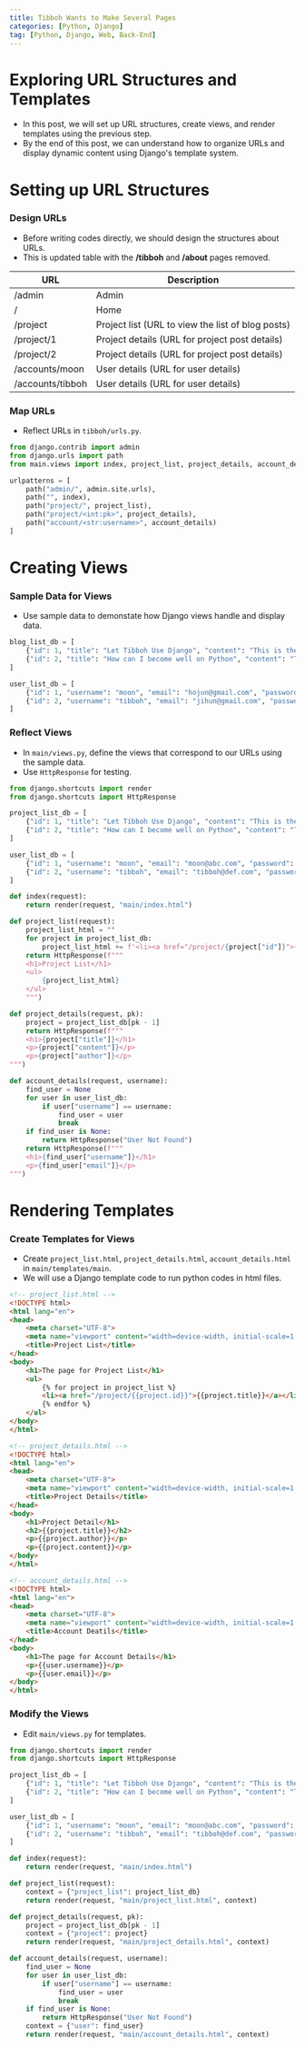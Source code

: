 ```yaml
---
title: Tibboh Wants to Make Several Pages
categories: [Python, Django]
tag: [Python, Django, Web, Back-End]
---
```


# Exploring URL Structures and Templates
- In this post, we will set up URL structures, create views, and render templates using the previous step.
- By the end of this post, we can understand how to organize URLs and display dynamic content using Django's template system.

# Setting up URL Structures
### Design URLs
- Before writing codes directly, we should design the structures about URLs.
- This is updated table with the **/tibboh** and **/about** pages removed. 

| URL              | Description                                      |
|------------------|--------------------------------------------------|
| /admin           | Admin                                            |
| /                | Home                                             |
| /project         | Project list (URL to view the list of blog posts)|
| /project/1       | Project details (URL for project post details)   |
| /project/2       | Project details (URL for project post details)   |
| /accounts/moon   | User details (URL for user details)              |
| /accounts/tibboh | User details (URL for user details)              |

### Map URLs
- Reflect URLs in `tibboh/urls.py`.

```python
from django.contrib import admin
from django.urls import path
from main.views import index, project_list, project_details, account_details

urlpatterns = [
    path("admin/", admin.site.urls),
    path("", index),
    path("project/", project_list),
    path("project/<int:pk>", project_details),
    path("account/<str:username>", account_details)
]
```

# Creating Views
### Sample Data for Views
- Use sample data to demonstate how Django views handle and display data.

```python
blog_list_db = [
    {"id": 1, "title": "Let Tibboh Use Django", "content": "This is the content of blog 1", "author": "Author 1"},
    {"id": 2, "title": "How can I become well on Python", "content": "This is the content of blog 2", "author": "Author 2"}
]

user_list_db = [
    {"id": 1, "username": "moon", "email": "hojun@gmail.com", "password": "1234"},
    {"id": 2, "username": "tibboh", "email": "jihun@gmail.com", "password": "1234"}
]
```

### Reflect Views
- In `main/views.py`, define the views that correspond to our URLs using the sample data.
- Use `HttpResponse` for testing.

```python
from django.shortcuts import render
from django.shortcuts import HttpResponse

project_list_db = [
    {"id": 1, "title": "Let Tibboh Use Django", "content": "This is the content of blog 1", "author": "Author 1"},
    {"id": 2, "title": "How can I become well on Python", "content": "This is the content of blog 2", "author": "Author 2"}
]

user_list_db = [
    {"id": 1, "username": "moon", "email": "moon@abc.com", "password": "1234"},
    {"id": 2, "username": "tibboh", "email": "tibboh@def.com", "password": "1234"}
]

def index(request):
    return render(request, "main/index.html")

def project_list(request):
    project_list_html = ""
    for project in project_list_db:
        project_list_html += f'<li><a href="/project/{project["id"]}">{project["title"]}</a></li>'
    return HttpResponse(f"""
    <h1>Project List</h1>
    <ul>
        {project_list_html}
    </ul>
    """)

def project_details(request, pk):
    project = project_list_db[pk - 1]
    return HttpResponse(f"""
    <h1>{project["title"]}</h1>
    <p>{project["content"]}</p>
    <p>{project["author"]}</p>
""")

def account_details(request, username):
    find_user = None
    for user in user_list_db:
        if user["username"] == username:
            find_user = user
            break
    if find_user is None:
        return HttpResponse("User Not Found")
    return HttpResponse(f"""
    <h1>{find_user["username"]}</h1>
    <p>{find_user["email"]}</p>
""")
```

# Rendering Templates
### Create Templates for Views
- Create `project_list.html`, `project_details.html`, `account_details.html` in `main/templates/main`.
- We will use a Django template code to run python codes in html files.

```html
<!-- project_list.html -->
<!DOCTYPE html>
<html lang="en">
<head>
    <meta charset="UTF-8">
    <meta name="viewport" content="width=device-width, initial-scale=1.0">
    <title>Project List</title>
</head>
<body>
    <h1>The page for Project List</h1>
    <ul>
        {% for project in project_list %}
        <li><a href="/project/{{project.id}}">{{project.title}}</a></li>
        {% endfor %}
    </ul>
</body>
</html>
```

```html
<!-- project_details.html -->
<!DOCTYPE html>
<html lang="en">
<head>
    <meta charset="UTF-8">
    <meta name="viewport" content="width=device-width, initial-scale=1.0">
    <title>Project Details</title>
</head>
<body>
    <h1>Project Detail</h1>
    <h2>{{project.title}}</h2>
    <p>{{project.author}}</p>
    <p>{{project.content}}</p>
</body>
</html>
```

```html
<!-- account_details.html -->
<!DOCTYPE html>
<html lang="en">
<head>
    <meta charset="UTF-8">
    <meta name="viewport" content="width=device-width, initial-scale=1.0">
    <title>Account Deatils</title>
</head>
<body>
    <h1>The page for Account Details</h1>
    <p>{{user.username}}</p>
    <p>{{user.email}}</p>
</body>
</html>
```

### Modify the Views
- Edit `main/views.py` for templates.

```python
from django.shortcuts import render
from django.shortcuts import HttpResponse

project_list_db = [
    {"id": 1, "title": "Let Tibboh Use Django", "content": "This is the content of blog 1", "author": "Author 1"},
    {"id": 2, "title": "How can I become well on Python", "content": "This is the content of blog 2", "author": "Author 2"}
]

user_list_db = [
    {"id": 1, "username": "moon", "email": "moon@abc.com", "password": "1234"},
    {"id": 2, "username": "tibboh", "email": "tibboh@def.com", "password": "1234"}
]

def index(request):
    return render(request, "main/index.html")

def project_list(request):
    context = {"project_list": project_list_db}
    return render(request, "main/project_list.html", context)

def project_details(request, pk):
    project = project_list_db[pk - 1]
    context = {"project": project}
    return render(request, "main/project_details.html", context)

def account_details(request, username):
    find_user = None
    for user in user_list_db:
        if user["username"] == username:
            find_user = user
            break
    if find_user is None:
        return HttpResponse("User Not Found")
    context = {"user": find_user}
    return render(request, "main/account_details.html", context)
```
